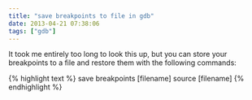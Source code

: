 ```yaml
---
title: "save breakpoints to file in gdb"
date: 2013-04-21 07:38:06
tags: ["gdb"]
---
```


<p>
It took me entirely too long to look this up, but you can store your breakpoints to a file and restore them with the following commands:

{% highlight text %}
save breakpoints [filename]
source [filename]
{% endhighlight %}
</p>
